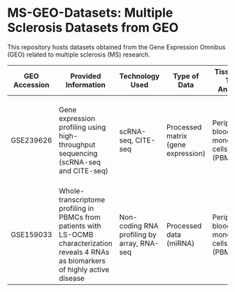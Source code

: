 # MS-GEO-Datasets: Multiple Sclerosis Datasets from GEO
This repository hosts datasets obtained from the Gene Expression Omnibus (GEO) related to multiple sclerosis (MS) research. 


| GEO Accession | Provided Information | Technology Used | Type of Data | Tissue/Cell Type Analyzed | Specific Samples |
|---------------|----------------------|------------------|--------------|----------------------------|------------------|
| GSE239626     | Gene expression profiling using high-throughput sequencing (scRNA-seq and CITE-seq) | scRNA-seq, CITE-seq | Processed matrix (gene expression) | Peripheral blood mononuclear cells (PBMCs) | Multiple sclerosis patients treated with high-dose vitamin D and placebo |
| GSE159033     | Whole-transcriptome profiling in PBMCs from patients with LS-OCMB characterization reveals 4 RNAs as biomarkers of highly active disease | Non-coding RNA profiling by array, RNA-seq | Processed data (miRNA) | Peripheral blood mononuclear cells (PBMCs) | Multiple sclerosis patients with positive and negative LS-OCMB status |